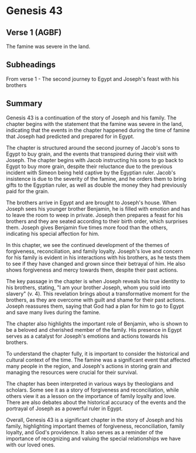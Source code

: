 # Genesis 43

## Verse 1 (AGBF)

The famine was severe in the land.

## Subheadings

From verse 1 - The second journey to Egypt and Joseph's feast with his brothers

## Summary

Genesis 43 is a continuation of the story of Joseph and his family. The chapter begins with the statement that the famine was severe in the land, indicating that the events in the chapter happened during the time of famine that Joseph had predicted and prepared for in Egypt.

The chapter is structured around the second journey of Jacob's sons to Egypt to buy grain, and the events that transpired during their visit with Joseph. The chapter begins with Jacob instructing his sons to go back to Egypt to buy more grain, despite their reluctance due to the previous incident with Simeon being held captive by the Egyptian ruler. Jacob's insistence is due to the severity of the famine, and he orders them to bring gifts to the Egyptian ruler, as well as double the money they had previously paid for the grain.

The brothers arrive in Egypt and are brought to Joseph's house. When Joseph sees his younger brother Benjamin, he is filled with emotion and has to leave the room to weep in private. Joseph then prepares a feast for his brothers and they are seated according to their birth order, which surprises them. Joseph gives Benjamin five times more food than the others, indicating his special affection for him.

In this chapter, we see the continued development of the themes of forgiveness, reconciliation, and family loyalty. Joseph's love and concern for his family is evident in his interactions with his brothers, as he tests them to see if they have changed and grown since their betrayal of him. He also shows forgiveness and mercy towards them, despite their past actions.

The key passage in the chapter is when Joseph reveals his true identity to his brothers, stating, "I am your brother Joseph, whom you sold into slavery" (v. 4). This revelation brings about a transformative moment for the brothers, as they are overcome with guilt and shame for their past actions. Joseph reassures them, saying that God had a plan for him to go to Egypt and save many lives during the famine.

The chapter also highlights the important role of Benjamin, who is shown to be a beloved and cherished member of the family. His presence in Egypt serves as a catalyst for Joseph's emotions and actions towards his brothers.

To understand the chapter fully, it is important to consider the historical and cultural context of the time. The famine was a significant event that affected many people in the region, and Joseph's actions in storing grain and managing the resources were crucial for their survival.

The chapter has been interpreted in various ways by theologians and scholars. Some see it as a story of forgiveness and reconciliation, while others view it as a lesson on the importance of family loyalty and love. There are also debates about the historical accuracy of the events and the portrayal of Joseph as a powerful ruler in Egypt.

Overall, Genesis 43 is a significant chapter in the story of Joseph and his family, highlighting important themes of forgiveness, reconciliation, family loyalty, and God's providence. It also serves as a reminder of the importance of recognizing and valuing the special relationships we have with our loved ones.